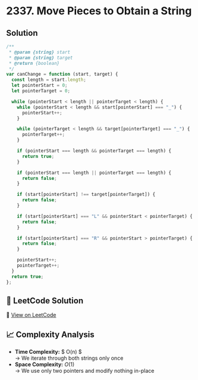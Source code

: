 # 2337. Move Pieces to Obtain a String

## Solution

```javascript
/**
 * @param {string} start
 * @param {string} target
 * @return {boolean}
 */
var canChange = function (start, target) {
  const length = start.length;
  let pointerStart = 0;
  let pointerTarget = 0;

  while (pointerStart < length || pointerTarget < length) {
    while (pointerStart < length && start[pointerStart] === "_") {
      pointerStart++;
    }

    while (pointerTarget < length && target[pointerTarget] === "_") {
      pointerTarget++;
    }

    if (pointerStart === length && pointerTarget === length) {
      return true;
    }

    if (pointerStart === length || pointerTarget === length) {
      return false;
    }

    if (start[pointerStart] !== target[pointerTarget]) {
      return false;
    }

    if (start[pointerStart] === "L" && pointerStart < pointerTarget) {
      return false;
    }

    if (start[pointerStart] === "R" && pointerStart > pointerTarget) {
      return false;
    }

    pointerStart++;
    pointerTarget++;
  }
  return true;
};
```

## 📝 LeetCode Solution

🔗 [View on LeetCode](https://leetcode.com/problems/move-pieces-to-obtain-a-string/solutions/6391502/best-easy-solution-on-beginner-by-infoad-55pa/)

## 📈 Complexity Analysis

- **Time Complexity:** $ O(n) $ <br>
  → We iterate through both strings only once
  <br>
- **Space Complexity:** $O(1)$ <br>
  → We use only two pointers and modify nothing in-place
